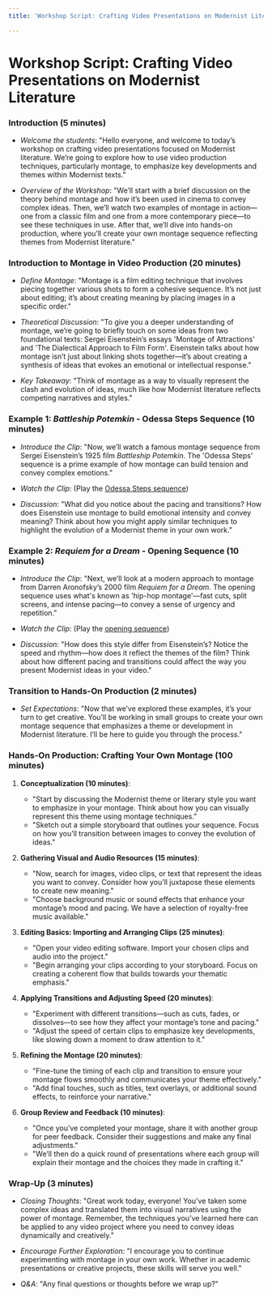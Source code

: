 ```yaml
---
title: 'Workshop Script: Crafting Video Presentations on Modernist Literature'

---
```


# Workshop Script: Crafting Video Presentations on Modernist Literature

### Introduction (5 minutes)
- *Welcome the students*: "Hello everyone, and welcome to today’s workshop on crafting video presentations focused on Modernist literature. We’re going to explore how to use video production techniques, particularly montage, to emphasize key developments and themes within Modernist texts."

- *Overview of the Workshop*: "We’ll start with a brief discussion on the theory behind montage and how it’s been used in cinema to convey complex ideas. Then, we’ll watch two examples of montage in action—one from a classic film and one from a more contemporary piece—to see these techniques in use. After that, we’ll dive into hands-on production, where you’ll create your own montage sequence reflecting themes from Modernist literature."

### Introduction to Montage in Video Production (20 minutes)
- *Define Montage*: "Montage is a film editing technique that involves piecing together various shots to form a cohesive sequence. It’s not just about editing; it’s about creating meaning by placing images in a specific order."

- *Theoretical Discussion*: "To give you a deeper understanding of montage, we’re going to briefly touch on some ideas from two foundational texts: Sergei Eisenstein’s essays 'Montage of Attractions' and 'The Dialectical Approach to Film Form'. Eisenstein talks about how montage isn’t just about linking shots together—it’s about creating a synthesis of ideas that evokes an emotional or intellectual response."

- *Key Takeaway*: "Think of montage as a way to visually represent the clash and evolution of ideas, much like how Modernist literature reflects competing narratives and styles."

### Example 1: *Battleship Potemkin* - Odessa Steps Sequence (10 minutes)
- *Introduce the Clip*: "Now, we’ll watch a famous montage sequence from Sergei Eisenstein’s 1925 film *Battleship Potemkin*. The 'Odessa Steps' sequence is a prime example of how montage can build tension and convey complex emotions."

- *Watch the Clip*: (Play the [Odessa Steps sequence](https://www.youtube.com/watch?v=K1Vx3AOpVDo))

- *Discussion*: "What did you notice about the pacing and transitions? How does Eisenstein use montage to build emotional intensity and convey meaning? Think about how you might apply similar techniques to highlight the evolution of a Modernist theme in your own work."

### Example 2: *Requiem for a Dream* - Opening Sequence (10 minutes)
- *Introduce the Clip*: "Next, we’ll look at a modern approach to montage from Darren Aronofsky’s 2000 film *Requiem for a Dream*. The opening sequence uses what's known as 'hip-hop montage'—fast cuts, split screens, and intense pacing—to convey a sense of urgency and repetition."

- *Watch the Clip*: (Play the [opening sequence](https://www.youtube.com/watch?v=lgo3Hb5vWLE))

- *Discussion*: "How does this style differ from Eisenstein’s? Notice the speed and rhythm—how does it reflect the themes of the film? Think about how different pacing and transitions could affect the way you present Modernist ideas in your video."

### Transition to Hands-On Production (2 minutes)
- *Set Expectations*: "Now that we’ve explored these examples, it’s your turn to get creative. You’ll be working in small groups to create your own montage sequence that emphasizes a theme or development in Modernist literature. I’ll be here to guide you through the process."

### Hands-On Production: Crafting Your Own Montage (100 minutes)
1. **Conceptualization (10 minutes)**:
   - "Start by discussing the Modernist theme or literary style you want to emphasize in your montage. Think about how you can visually represent this theme using montage techniques."
   - "Sketch out a simple storyboard that outlines your sequence. Focus on how you’ll transition between images to convey the evolution of ideas."

2. **Gathering Visual and Audio Resources (15 minutes)**:
   - "Now, search for images, video clips, or text that represent the ideas you want to convey. Consider how you’ll juxtapose these elements to create new meaning."
   - "Choose background music or sound effects that enhance your montage’s mood and pacing. We have a selection of royalty-free music available."

3. **Editing Basics: Importing and Arranging Clips (25 minutes)**:
   - "Open your video editing software. Import your chosen clips and audio into the project."
   - "Begin arranging your clips according to your storyboard. Focus on creating a coherent flow that builds towards your thematic emphasis."

4. **Applying Transitions and Adjusting Speed (20 minutes)**:
   - "Experiment with different transitions—such as cuts, fades, or dissolves—to see how they affect your montage’s tone and pacing."
   - "Adjust the speed of certain clips to emphasize key developments, like slowing down a moment to draw attention to it."

5. **Refining the Montage (20 minutes)**:
   - "Fine-tune the timing of each clip and transition to ensure your montage flows smoothly and communicates your theme effectively."
   - "Add final touches, such as titles, text overlays, or additional sound effects, to reinforce your narrative."

6. **Group Review and Feedback (10 minutes)**:
   - "Once you’ve completed your montage, share it with another group for peer feedback. Consider their suggestions and make any final adjustments."
   - "We’ll then do a quick round of presentations where each group will explain their montage and the choices they made in crafting it."

### Wrap-Up (3 minutes)
- *Closing Thoughts*: "Great work today, everyone! You’ve taken some complex ideas and translated them into visual narratives using the power of montage. Remember, the techniques you’ve learned here can be applied to any video project where you need to convey ideas dynamically and creatively."

- *Encourage Further Exploration*: "I encourage you to continue experimenting with montage in your own work. Whether in academic presentations or creative projects, these skills will serve you well."

- *Q&A*: "Any final questions or thoughts before we wrap up?"
